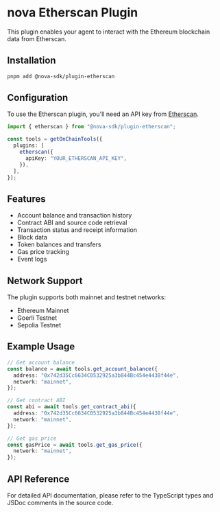 # nova Etherscan Plugin

This plugin enables your agent to interact with the Ethereum blockchain data from Etherscan.

## Installation

```bash
pnpm add @nova-sdk/plugin-etherscan
```

## Configuration

To use the Etherscan plugin, you'll need an API key from [Etherscan](https://etherscan.io/apis).

```typescript
import { etherscan } from "@nova-sdk/plugin-etherscan";

const tools = getOnChainTools({
  plugins: [
    etherscan({
      apiKey: "YOUR_ETHERSCAN_API_KEY",
    }),
  ],
});
```

## Features

- Account balance and transaction history
- Contract ABI and source code retrieval
- Transaction status and receipt information
- Block data
- Token balances and transfers
- Gas price tracking
- Event logs

## Network Support

The plugin supports both mainnet and testnet networks:
- Ethereum Mainnet
- Goerli Testnet
- Sepolia Testnet

## Example Usage

```typescript
// Get account balance
const balance = await tools.get_account_balance({
  address: "0x742d35Cc6634C0532925a3b844Bc454e4438f44e",
  network: "mainnet",
});

// Get contract ABI
const abi = await tools.get_contract_abi({
  address: "0x742d35Cc6634C0532925a3b844Bc454e4438f44e",
  network: "mainnet",
});

// Get gas price
const gasPrice = await tools.get_gas_price({
  network: "mainnet",
});
```

## API Reference

For detailed API documentation, please refer to the TypeScript types and JSDoc comments in the source code.
